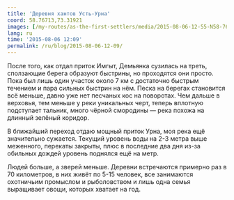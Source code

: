 ```yaml
---
title: 'Деревня хантов Усть-Урна'
coord: 58.76713,73.31921
images: [/my-routes/as-the-first-settlers/media/2015-08-06-12-55-N58-767130E73-319215-3150, /my-routes/as-the-first-settlers/media/2015-08-06-13-13-N58-767130E73-319215-3156]
lang: ru
time: '2015-08-06 12:09'
permalink: /ru/blog/2015-08-06-12-09/
---
```


После того, как отдал приток Имгыт, Демьянка сузилась на треть, сползающие берега образуют быстрины, но проходятся они просто. Пока был лишь один участок около 7&nbsp;км с достаточно быстрым течением и пара сильных быстрин на нём. Песка на берегах становится всё меньше, давно уже нет песчаных кос на поворотах. Чем дальше в верховья, тем меньше у реки уникальных черт, теперь вплотную подступает тальник, много чёрной смородины&nbsp;— река похожа на длинный зелёный коридор.

В ближайший переход отдаю мощный приток Урна, моя река ещё значительно сужается. Текущий уровень воды на 2-3&nbsp;метра выше меженного, перекаты закрыты, плюс в последние два дня из-за обильных дождей уровень поднялся ещё на метр.

Людей больше, а зверей меньше. Деревни встречаются примерно раз в 70 километров, в них живёт по 5-15&nbsp;человек, все занимаются охотничьим промыслом и рыболовством и лишь одна семья выращивает овощи, которых хватает на год.
